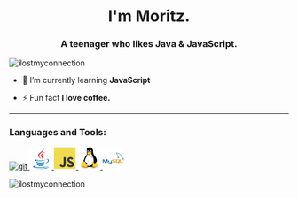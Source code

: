 <h1 align="center">I'm Moritz.</h1>
<h3 align="center">A teenager who likes Java & JavaScript.</h3>

<p align="left"> <img src="https://komarev.com/ghpvc/?username=ilostmyconnection&label=Profile%20views&color=0e75b6&style=flat" alt="ilostmyconnection" /> </p>

- 🌱 I’m currently learning **JavaScript**

- ⚡ Fun fact **I love coffee.**

<p align="left">
</p>

<hr>

<h3 align="left">Languages and Tools:</h3>
<p align="left"> <a href="https://git-scm.com/" target="_blank" rel="noreferrer"> <img src="https://www.vectorlogo.zone/logos/git-scm/git-scm-icon.svg" alt="git" width="40" height="40"/> </a> <a href="https://www.java.com" target="_blank" rel="noreferrer"> <img src="https://raw.githubusercontent.com/devicons/devicon/master/icons/java/java-original.svg" alt="java" width="40" height="40"/> </a> <a href="https://developer.mozilla.org/en-US/docs/Web/JavaScript" target="_blank" rel="noreferrer"> <img src="https://raw.githubusercontent.com/devicons/devicon/master/icons/javascript/javascript-original.svg" alt="javascript" width="40" height="40"/> </a> <a href="https://www.linux.org/" target="_blank" rel="noreferrer"> <img src="https://raw.githubusercontent.com/devicons/devicon/master/icons/linux/linux-original.svg" alt="linux" width="40" height="40"/> </a> <a href="https://www.mysql.com/" target="_blank" rel="noreferrer"> <img src="https://raw.githubusercontent.com/devicons/devicon/master/icons/mysql/mysql-original-wordmark.svg" alt="mysql" width="40" height="40"/> </a> </p>

<p><img align="center" src="https://github-readme-stats.vercel.app/api/top-langs?username=ilostmyconnection&show_icons=true&locale=en&layout=compact" alt="ilostmyconnection" /></p>

